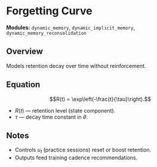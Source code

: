 # Forgetting Curve

**Modules:** `dynamic_memory`, `dynamic_implicit_memory`,
`dynamic_memory_reconsolidation`

## Overview

Models retention decay over time without reinforcement.

## Equation

$$R(t) = \exp\left(-\frac{t}{\tau}\right).$$

- $R(t)$ — retention level (state component).
- $\tau$ — decay time constant in $\theta$.

## Notes

- Controls $u_t$ (practice sessions) reset or boost retention.
- Outputs feed training cadence recommendations.
